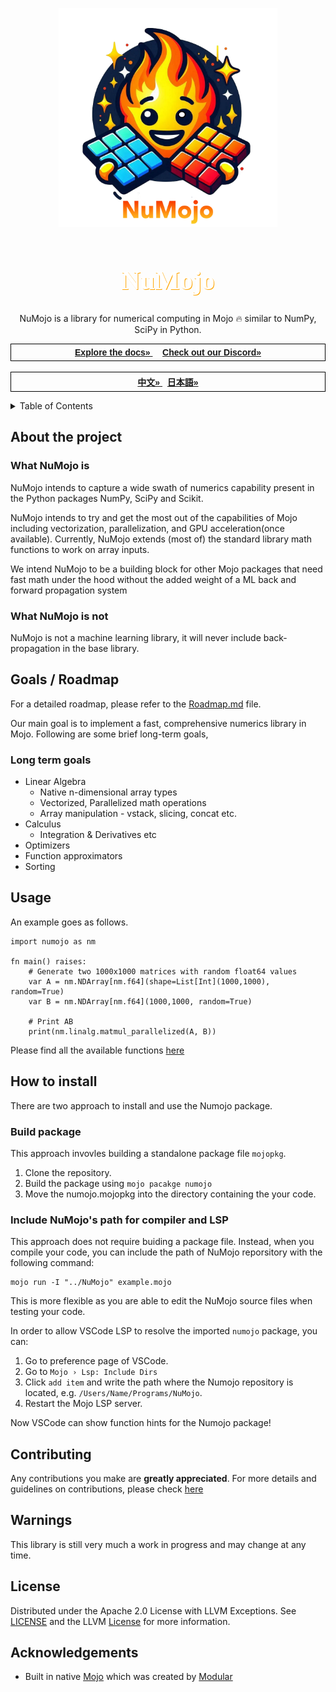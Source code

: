 <a name="readme-top"></a>
<!-- add these later -->
<!-- [![MIT License][license-shield]][] -->

<div align="center">
  <a href="">
    <img src="./assets/numojo_logo.png" alt="Logo" width="350" height="350">
  </a>

  <h1 align="center" style="font-size: 3em; color: white; font-family: 'Avenir'; text-shadow: 1px 1px orange;">NuMojo</h1>

  <p align="center">
    NuMojo is a library for numerical computing in Mojo 🔥 similar to NumPy, SciPy in Python.
    <br />
    <!-- when we create docs -->
    <div style="font-family: 'Arial'; border: 1px solid black; padding: 5px;">
        <a href="https://github.com/Mojo-Numerics-and-Algorithms-group/NuMojo-Examples-and-Benchmarks/blob/main/docs/README.md"><strong>Explore the docs» </strong></a> &nbsp; &nbsp; <a href="https://discord.com/channels/1149778565756366939/1149778566603620455" ><strong>Check out our Discord» </strong></a>
    </div>
    <br />
    <div style="font-family: 'Arial'; border: 1px solid black; padding: 5px;">
        <a href="./docs/readme_cn.md"><strong>中文» </strong></a> &nbsp; <a href="./docs/readme_jp.md"><strong>日本語» </strong></a>
    </div>
    <!-- <a href="./docs/readme_kr.md"><strong>한국어 문서» </strong></a> -->
    <!-- <br /> -->
    <!-- <br /> -->
    <!-- <a href="">View Demo</a>
    ·
    <a href="">Report Bug</a>
    ·
    <a href="">Request Feature</a> -->
  </p>
</div>

<details>
  <summary>Table of Contents</summary>
  <ol>
    <li>
      <a href="#about-the-project">About The Project</a>
      <ul>
        <li><a href="#what-numojo-is"> What NuMojo is </a></li>
        <li><a href="#what-numojo-is-not">What NuMojo is not</a></li>
      </ul>
    </li>
    <a href="#goals-roadmap">Goals/Roadmap</a>
      <ul>
        <li><a href="#long-term-goals">Long term goals</a></li>
      </ul>
    <li><a href="#usage">Usage</a></li>
    <li><a href="#how-to-install">How to install</a></li>
    <li><a href="#contributing">Contributing</a></li>
    <li><a href="#warnings">Warnings</a></li>
    <li><a href="#license">License</a></li>
    <li><a href="#acknowledgments">Acknowledgments</a></li>
  </ol>
</details>

## About the project

### What NuMojo is

NuMojo intends to capture a wide swath of numerics capability present in the Python packages NumPy, SciPy and Scikit.

NuMojo intends to try and get the most out of the capabilities of Mojo including vectorization, parallelization, and GPU acceleration(once available). Currently, NuMojo extends (most of) the standard library math functions to work on array inputs.

We intend NuMojo to be a building block for other Mojo packages that need fast math under the hood without the added weight of a ML back and forward propagation system

### What NuMojo is not

NuMojo is not a machine learning library, it will never include back-propagation in the base library.

## Goals / Roadmap

For a detailed roadmap, please refer to the [Roadmap.md](Roadmap.md) file.

Our main goal is to implement a fast, comprehensive numerics library in Mojo. Following are some brief long-term goals,

### Long term goals

* Linear Algebra
  * Native n-dimensional array types
  * Vectorized, Parallelized math operations
  * Array manipulation - vstack, slicing, concat etc.
* Calculus
  * Integration & Derivatives etc
* Optimizers
* Function approximators
* Sorting

## Usage

An example goes as follows.

```mojo
import numojo as nm

fn main() raises:
    # Generate two 1000x1000 matrices with random float64 values
    var A = nm.NDArray[nm.f64](shape=List[Int](1000,1000), random=True)
    var B = nm.NDArray[nm.f64](1000,1000, random=True)

    # Print AB
    print(nm.linalg.matmul_parallelized(A, B))
```

Please find all the available functions [here](features.md)

## How to install

There are two approach to install and use the Numojo package.

### Build package

This approach invovles building a standalone package file `mojopkg`.

1. Clone the repository.
2. Build the package using `mojo pacakge numojo`
3. Move the numojo.mojopkg into the directory containing the your code.

### Include NuMojo's path for compiler and LSP

This approach does not require buiding a package file. Instead, when you compile your code, you can include the path of NuMojo reporsitory with the following command:

```console
mojo run -I "../NuMojo" example.mojo
```

This is more flexible as you are able to edit the NuMojo source files when testing your code.

In order to allow VSCode LSP to resolve the imported `numojo` package, you can:

1. Go to preference page of VSCode.
2. Go to `Mojo › Lsp: Include Dirs`
3. Click `add item` and write the path where the Numojo repository is located, e.g. `/Users/Name/Programs/NuMojo`.
4. Restart the Mojo LSP server.

Now VSCode can show function hints for the Numojo package!

## Contributing

Any contributions you make are **greatly appreciated**. For more details and guidelines on contributions, please check [here](CONTRIBUTING.md)

## Warnings

This library is still very much a work in progress and may change at any time.

## License

Distributed under the Apache 2.0 License with LLVM Exceptions. See [LICENSE](https://github.com/Mojo-Numerics-and-Algorithms-group/NuMojo/blob/main/LICENSE) and the LLVM [License](https://llvm.org/LICENSE.txt) for more information.

## Acknowledgements

* Built in native [Mojo](https://github.com/modularml/mojo) which was created by [Modular](https://github.com/modularml)
